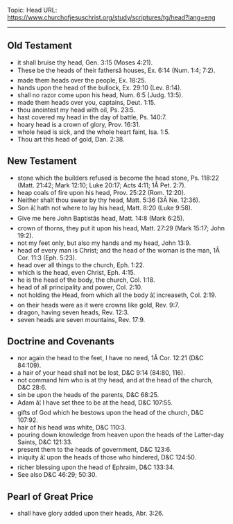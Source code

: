 Topic: Head
URL: https://www.churchofjesuschrist.org/study/scriptures/tg/head?lang=eng

---

## Old Testament

- it shall bruise thy head, Gen. 3:15 (Moses 4:21).
- These be the heads of their fathersâ houses, Ex. 6:14 (Num. 1:4; 7:2).
- made them heads over the people, Ex. 18:25.
- hands upon the head of the bullock, Ex. 29:10 (Lev. 8:14).
- shall no razor come upon his head, Num. 6:5 (Judg. 13:5).
- made them heads over you, captains, Deut. 1:15.
- thou anointest my head with oil, Ps. 23:5.
- hast covered my head in the day of battle, Ps. 140:7.
- hoary head is a crown of glory, Prov. 16:31.
- whole head is sick, and the whole heart faint, Isa. 1:5.
- Thou art this head of gold, Dan. 2:38.

## New Testament

- stone which the builders refused is become the head stone, Ps. 118:22 (Matt. 21:42; Mark 12:10; Luke 20:17; Acts 4:11; 1Â Pet. 2:7).
- heap coals of fire upon his head, Prov. 25:22 (Rom. 12:20).
- Neither shalt thou swear by thy head, Matt. 5:36 (3Â Ne. 12:36).
- Son â¦ hath not where to lay his head, Matt. 8:20 (Luke 9:58).
- Give me here John Baptistâs head, Matt. 14:8 (Mark 6:25).
- crown of thorns, they put it upon his head, Matt. 27:29 (Mark 15:17; John 19:2).
- not my feet only, but also my hands and my head, John 13:9.
- head of every man is Christ; and the head of the woman is the man, 1Â Cor. 11:3 (Eph. 5:23).
- head over all things to the church, Eph. 1:22.
- which is the head, even Christ, Eph. 4:15.
- he is the head of the body, the church, Col. 1:18.
- head of all principality and power, Col. 2:10.
- not holding the Head, from which all the body â¦ increaseth, Col. 2:19.
- on their heads were as it were crowns like gold, Rev. 9:7.
- dragon, having seven heads, Rev. 12:3.
- seven heads are seven mountains, Rev. 17:9.

## Doctrine and Covenants

- nor again the head to the feet, I have no need, 1Â Cor. 12:21 (D&C 84:109).
- a hair of your head shall not be lost, D&C 9:14 (84:80, 116).
- not command him who is at thy head, and at the head of the church, D&C 28:6.
- sin be upon the heads of the parents, D&C 68:25.
- Adam â¦ I have set thee to be at the head, D&C 107:55.
- gifts of God which he bestows upon the head of the church, D&C 107:92.
- hair of his head was white, D&C 110:3.
- pouring down knowledge from heaven upon the heads of the Latter-day Saints, D&C 121:33.
- present them to the heads of government, D&C 123:6.
- iniquity â¦ upon the heads of those who hindered, D&C 124:50.
- richer blessing upon the head of Ephraim, D&C 133:34.
- See also D&C 46:29; 50:30.

## Pearl of Great Price

- shall have glory added upon their heads, Abr. 3:26.

